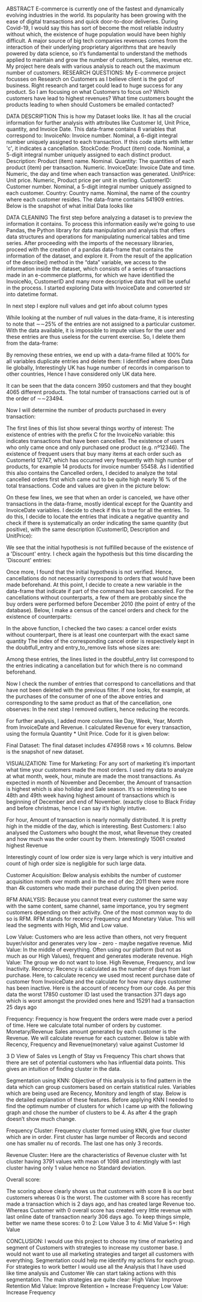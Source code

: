 ABSTRACT
E-commerce is currently one of the fastest and dynamically evolving industries in the world. Its popularity has been growing with the ease of digital transactions and quick door-to-door deliveries. During Covid-19, I would say this has sort of become the most reliable industry without which, the existence of huge population would have been highly difficult. 
A major source of big tech companies revenues comes from the interaction of their underlying proprietary algorithms that are heavily powered by data science, so it’s fundamental to understand the methods applied to maintain and grow the number of customers, Sales, revenue etc. My project here deals with various analysis to reach out the maximum number of customers. 
RESEARCH QUESTIONS:
My E-commerce project focusses on Research on Customers as I believe client is the god of business. Right research and target could lead to huge success for any product.
So I am focusing on what Customers to focus on?
Which customers have lead to highest revenues?
What time customers bought the products leading to when should Customers be emailed contacted?


DATA DESCRIPTION
This is how my Dataset looks like. It has all the crucial information for further analysis with attributes like Customer Id, Unit Price, quantity, and Invoice Date. This data-frame contains 8 variables that correspond to:
InvoiceNo: Invoice number. Nominal, a 6-digit integral number uniquely assigned to each transaction. If this code starts with letter 'c', it indicates a cancellation.
StockCode: Product (item) code. Nominal, a 5-digit integral number uniquely assigned to each distinct product.
Description: Product (item) name. Nominal.
Quantity: The quantities of each product (item) per transaction. Numeric.
InvoiceDate: Invoice Date and time. Numeric, the day and time when each transaction was generated.
UnitPrice: Unit price. Numeric, Product price per unit in sterling.
CustomerID: Customer number. Nominal, a 5-digit integral number uniquely assigned to each customer.
Country: Country name. Nominal, the name of the country where each customer resides.
The data-frame contains 541909 entries. Below is the snapshot of what initial Data looks like


DATA CLEANING
The first step before analyzing a dataset is to preview the information it contains. To process this information easily we’re going to use Pandas, the Python library for data manipulation and analysis that offers data structures and operations for manipulating numerical tables and time series.
After proceeding with the imports of the necessary libraries, proceed with the creation of a pandas data-frame that contains the information of the dataset, and explore it.
From the result of the application of the describe() method in the “data” variable, we access to the information inside the dataset, which consists of a series of transactions made in an e-commerce platforms, for which we have identified the InvoiceNo, CustomerID and many more descriptive data that will be useful in the process.
I started exploring Data with InvoiceDate and converted str into datetime format.

In next step I explore null values and get info about column types 

While looking at the number of null values in the data-frame, it is interesting to note that ∼∼25% of the entries are not assigned to a particular customer. With the data available, it is impossible to impute values for the user and these entries are thus useless for the current exercise. So, I delete them from the data-frame:

By removing these entries, we end up with a data-frame filled at 100% for all variables duplicate entries and delete them:
I identified where does Data lie globally, Interestingly UK has huge number of records in comparison to other countries, Hence I have considered only UK data here.


It can be seen that the data concern 3950 customers and that they bought 4065 different products. The total number of transactions carried out is of the order of ∼∼23494.





Now I will determine the number of products purchased in every transaction:

The first lines of this list show several things worthy of interest:
The existence of entries with the prefix C for the InvoiceNo variable: this indicates transactions that have been cancelled. The existence of users who only came once and only purchased one product (e.g. nº12346). The existence of frequent users that buy many items at each order such as CustomerId 12747, which has occurred very frequently with high number of products, for example 14 products for invoice number 55458.
As I identified this also contains the Cancelled orders, I decided to analyze the total cancelled orders first which came out to be quite high nearly 16 % of the total transactions. Code and values are given in the picture below:

On these few lines, we see that when an order is canceled, we have other transactions in the data-frame, mostly identical except for the Quantity and InvoiceDate variables. I decide to check if this is true for all the entries. To do this, I decide to locate the entries that indicate a negative quantity and check if there is systematically an order indicating the same quantity (but positive), with the same description (CustomerID, Description and UnitPrice):

We see that the initial hypothesis is not fulfilled because of the existence of a 'Discount' entry. I check again the hypothesis but this time discarding the 'Discount' entries:



Once more, I found that the initial hypothesis is not verified. Hence, cancellations do not necessarily correspond to orders that would have been made beforehand.
At this point, I decide to create a new variable in the data-frame that indicate if part of the command has been canceled. For the cancellations without counterparts, a few of them are probably since the buy orders were performed before December 2010 (the point of entry of the database). Below, I make a census of the cancel orders and check for the existence of counterparts:


In the above function, I checked the two cases: a cancel order exists without counterpart, there is at least one counterpart with the exact same quantity
The index of the corresponding cancel order is respectively kept in the doubtfull_entry and entry_to_remove lists whose sizes are:

Among these entries, the lines listed in the doubtful_entry list correspond to the entries indicating a cancellation but for which there is no command beforehand. 


Now I check the number of entries that correspond to cancellations and that have not been deleted with the previous filter. If one looks, for example, at the purchases of the consumer of one of the above entries and corresponding to the same product as that of the cancellation, one observes:
In the next step I removed outliers, hence reducing the records.

For further analysis, I added more columns like Day, Week, Year, Month from InvoiceDate and Revenue. I calculated Revenue for every transaction, using the formula Quantity * Unit Price. Code for it is given below:













Final Dataset:
The final dataset includes 474958 rows × 16 columns. Below is the snapshot of new dataset.

VISUALIZATION:
Time for Marketing:
For any sort of marketing it’s important what time your customers made the most orders. I used my data to analyze at what month, week, hour, minute are made the most transactions. As expected in month of November and December, the Amount of transaction is highest which is also holiday and Sale season. It’s so interesting to see 48th and 49th week having highest amount of transactions which is beginning of December and end of November. (exactly close to Black Friday and before christmas, hence I can say it’s highly intutive.


For hour, Amount of transaction is nearly normally distributed. It is pretty high in the middle of the day, which is interesting. 
Best Customers:
I also analysed the Customers who bought the most, what Revenue they created and how much was the order count by them. Interestingly 15061 created highest Revenue


Interestingly count of low order size is very large which is very intuitive and count of high order size is negligible for such large data. 







Customer Acquisition:
Below analysis exhibits the number of customer acquisition month over month and in the end of dec  2011 there were more than 4k customers who made their purchase during the given period.


	

RFM ANALYSIS:
Because you cannot treat every customer the same way with the same content, same channel, same importance, you try segment customers depending on their activity. One of the most common way to do so is RFM. RFM stands for recency Frequency and Monetary Value. This will lead the segments with High, Mid and Low value.

Low Value: Customers who are less active than others, not very frequent buyer/visitor and generates very low - zero - maybe negative revenue.
Mid Value: In the middle of everything. Often using our platform (but not as much as our High Values), frequent and generates moderate revenue.
High Value: The group we do not want to lose. High Revenue, Frequency, and low Inactivity.
Recency:
Recency is calculated as the number of days from last purchase. Here, to calculate recency we used most recent purchase date of customer from InvoiceDate and the calculate for how many days customer has been inactive.
Here is the account of recency from our code. As per this data the worst 17850 customer ID last used the transaction 371 days ago which is worst amongst the provided ones here and 15291 had a transaction 25 days ago

Frequency:
Frequency is how frequent the orders were made over a period of time. Here we calculate total number of orders by customer.
Monetary/Revenue
Sales amount generated by each customer is the Revenue. We will calculate revenue for each customer. Below is table with Recency, Frequency and Revenue(monetary) value against Customer Id



3 D View of Sales vs Length of Stay vs Frequency
This chart shows that there are set of potential customers who has influential data points. This gives an intuition of finding cluster in the data.

Segmentation using KNN:
Objective of this analysis is to find pattern in the data which can group customers based on certain statistical rules. Variables which are being used are Recency, Monitory and length of stay. Below is the detailed explanation of these features.
Before applying KNN I needed to find the optimum number of clusters for which I came up with the following graph and chose the number of clusters to be 4. As after 4 the graph doesn’t show much change.



Frequency Cluster:
Frequency cluster formed using KNN, give four cluster which are in order. First cluster has large number of Records and second one has smaller nu of records. The last one has only 3 records. 



Revenue Cluster:
Here are the characteristics of Revenue cluster with 1st cluster having 3791 values with mean of 1098 and interstingly with last cluster having only 1 value hence no Standard deviation.





Overall score:



The scoring above clearly shows us that customers with score 8 is our best customers whereas 0 is the worst. The customer with 8 score has recently made a transaction which is 2 days ago, and has created large Revenue too. Whereas Customer with 0 overall score has created very little revenue with last online date of transaction nearly 306 days ago.
To keep things simple, better we name these scores:
0 to 2: Low Value
3 to 4: Mid Value
5+: High Value



CONCLUSION:
I would use this project to choose my time of marketing and segment of Customers with strategies to increase my customer base. I would not want to use all marketing strategies and target all customers with everything. Segmentation could help me identify my actions for each group. For strategies to work better I would use all the Analysis that I have used like time analysis and Customer
We can start taking actions with this segmentation. The main strategies are quite clear:
High Value: Improve Retention
Mid Value: Improve Retention + Increase Frequency
Low Value: Increase Frequency
